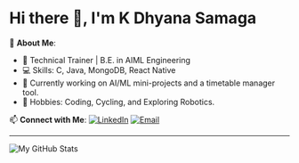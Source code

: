 # Hi there 👋, I'm K Dhyana Samaga

🚀 **About Me**:
- 🌟 Technical Trainer | B.E. in AIML Engineering
- 💻 Skills: C, Java, MongoDB, React Native
- 🔭 Currently working on AI/ML mini-projects and a timetable manager tool.
- 🎯 Hobbies: Coding, Cycling, and Exploring Robotics.

📫 **Connect with Me**:
[![LinkedIn](https://img.shields.io/badge/LinkedIn-Connect-blue)](https://linkedin.com/in/your-profile)
[![Email](https://img.shields.io/badge/Email-Mail-orange)](mailto:your-email@example.com)

---

![My GitHub Stats](https://github-readme-stats.vercel.app/api?username=dhyana-samaga&show_icons=true&theme=radical)
